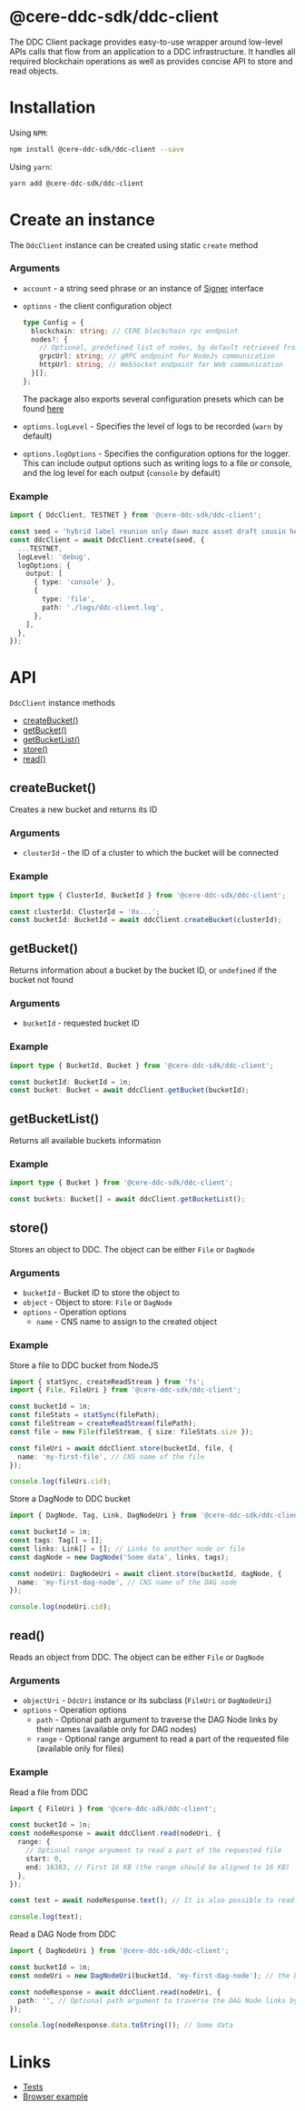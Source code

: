# @cere-ddc-sdk/ddc-client

The DDC Client package provides easy-to-use wrapper around low-level APIs calls that flow from an application to a DDC infrastructure. It handles all required blockchain operations as well as provides concise API to store and read objects.

# Installation

Using `NPM`:

```bash
npm install @cere-ddc-sdk/ddc-client --save
```

Using `yarn`:

```bash
yarn add @cere-ddc-sdk/ddc-client
```

# Create an instance

The `DdcClient` instance can be created using static `create` method

### Arguments

- `account` - a string seed phrase or an instance of [Signer](/packages/blockchain/src/Signer/Signer.ts) interface
- `options` - the client configuration object

  ```ts
  type Config = {
    blockchain: string; // CERE blockchain rpc endpoint
    nodes?: {
      // Optional, predefined list of nodes, by default retrieved from blockchain
      grpcUrl: string; // gRPC endpoint for NodeJs communication
      httpUrl: string; // WebSocket endpoint for Web communication
    }[];
  };
  ```

  The package also exports several configuration presets which can be found [here](packages/ddc/src/presets.ts)

- `options.logLevel` - Specifies the level of logs to be recorded (`warn` by default)
- `options.logOptions` - Specifies the configuration options for the logger. This can include output options such as writing logs to a file or console, and the log level for each output (`console` by default)

### Example

```ts
import { DdcClient, TESTNET } from '@cere-ddc-sdk/ddc-client';

const seed = 'hybrid label reunion only dawn maze asset draft cousin height flock nation';
const ddcClient = await DdcClient.create(seed, {
  ...TESTNET,
  logLevel: 'debug',
  logOptions: {
    output: [
      { type: 'console' },
      {
        type: 'file',
        path: './logs/ddc-client.log',
      },
    ],
  },
});
```

# API

`DdcClient` instance methods

- [createBucket()](#createbucket)
- [getBucket()](#getbucket)
- [getBucketList()](#getbucketlist)
- [store()](#store)
- [read()](#read)

## createBucket()

Creates a new bucket and returns its ID

### Arguments

- `clusterId` - the ID of a cluster to which the bucket will be connected

### Example

```ts
import type { ClusterId, BucketId } from '@cere-ddc-sdk/ddc-client';

const clusterId: ClusterId = '0x...';
const bucketId: BucketId = await ddcClient.createBucket(clusterId);
```

## getBucket()

Returns information about a bucket by the bucket ID, or `undefined` if the bucket not found

### Arguments

- `bucketId` - requested bucket ID

### Example

```ts
import type { BucketId, Bucket } from '@cere-ddc-sdk/ddc-client';

const bucketId: BucketId = 1n;
const bucket: Bucket = await ddcClient.getBucket(bucketId);
```

## getBucketList()

Returns all available buckets information

### Example

```ts
import type { Bucket } from '@cere-ddc-sdk/ddc-client';

const buckets: Bucket[] = await ddcClient.getBucketList();
```

## store()

Stores an object to DDC. The object can be either `File` or `DagNode`

### Arguments

- `bucketId` - Bucket ID to store the object to
- `object` - Object to store: `File` or `DagNode`
- `options` - Operation options
  - `name` - CNS name to assign to the created object

### Example

Store a file to DDC bucket from NodeJS

```ts
import { statSync, createReadStream } from 'fs';
import { File, FileUri } from '@cere-ddc-sdk/ddc-client';

const bucketId = 1n;
const fileStats = statSync(filePath);
const fileStream = createReadStream(filePath);
const file = new File(fileStream, { size: fileStats.size });

const fileUri = await ddcClient.store(bucketId, file, {
  name: 'my-first-file', // CNS name of the file
});

console.log(fileUri.cid);
```

Store a DagNode to DDC bucket

```ts
import { DagNode, Tag, Link, DagNodeUri } from '@cere-ddc-sdk/ddc-client';

const bucketId = 1n;
const tags: Tag[] = [];
const links: Link[] = []; // Links to another node or file
const dagNode = new DagNode('Some data', links, tags);

const nodeUri: DagNodeUri = await client.store(bucketId, dagNode, {
  name: 'my-first-dag-node', // CNS name of the DAG node
});

console.log(nodeUri.cid);
```

## read()

Reads an object from DDC. The object can be either `File` or `DagNode`

### Arguments

- `objectUri` - `DdcUri` instance or its subclass (`FileUri` or `DagNodeUri`)
- `options` - Operation options
  - `path` - Optional path argument to traverse the DAG Node links by their names (available only for DAG nodes)
  - `range` - Optional range argument to read a part of the requested file (available only for files)

### Example

Read a file from DDC

```ts
import { FileUri } from '@cere-ddc-sdk/ddc-client';

const bucketId = 1n;
const nodeResponse = await ddcClient.read(nodeUri, {
  range: {
    // Optional range argument to read a part of the requested file
    start: 0,
    end: 16383, // First 16 KB (the range should be aligned to 16 KB)
  },
});

const text = await nodeResponse.text(); // It is also possible to read `arrayBuffer()` or `json()`

console.log(text);
```

Read a DAG Node from DDC

```ts
import { DagNodeUri } from '@cere-ddc-sdk/ddc-client';

const bucketId = 1n;
const nodeUri = new DagNodeUri(bucketId, 'my-first-dag-node'); // the DAG Node CID can be used instead of CNS name

const nodeResponse = await ddcClient.read(nodeUri, {
  path: '', // Optional path argument to traverse the DAG Node links by their names. EG. `root/link1/link2`
});

console.log(nodeResponse.data.toString()); // Some data
```

# Links

- [Tests](/tests/specs/DdcClient.spec.ts)
- [Browser example](/playground)
